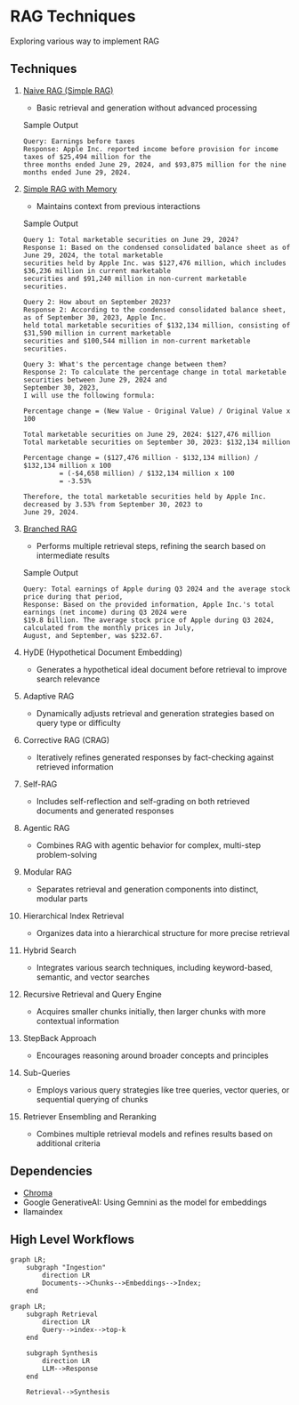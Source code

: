 # RAG Techniques
Exploring various way to implement RAG

## Techniques
1. [Naive RAG (Simple RAG)](./simple_rag.py)
   - Basic retrieval and generation without advanced processing

   Sample Output
   ```
   Query: Earnings before taxes
   Response: Apple Inc. reported income before provision for income taxes of $25,494 million for the
   three months ended June 29, 2024, and $93,875 million for the nine months ended June 29, 2024.
   ```

2. [Simple RAG with Memory](./rag_with_mem.py)
   - Maintains context from previous interactions

   Sample Output
   ```
   Query 1: Total marketable securities on June 29, 2024? 
   Response 1: Based on the condensed consolidated balance sheet as of June 29, 2024, the total marketable
   securities held by Apple Inc. was $127,476 million, which includes $36,236 million in current marketable
   securities and $91,240 million in non-current marketable securities.

   Query 2: How about on September 2023? 
   Response 2: According to the condensed consolidated balance sheet, as of September 30, 2023, Apple Inc.
   held total marketable securities of $132,134 million, consisting of $31,590 million in current marketable
   securities and $100,544 million in non-current marketable securities. 

   Query 3: What's the percentage change between them? 
   Response 2: To calculate the percentage change in total marketable securities between June 29, 2024 and
   September 30, 2023,
   I will use the following formula:

   Percentage change = (New Value - Original Value) / Original Value x 100

   Total marketable securities on June 29, 2024: $127,476 million
   Total marketable securities on September 30, 2023: $132,134 million

   Percentage change = ($127,476 million - $132,134 million) / $132,134 million x 100
            = (-$4,658 million) / $132,134 million x 100
            = -3.53%

   Therefore, the total marketable securities held by Apple Inc. decreased by 3.53% from September 30, 2023 to
   June 29, 2024.

   ```

3. [Branched RAG](./branched_rag.py)
   - Performs multiple retrieval steps, refining the search based on intermediate results
   
   Sample Output
   ```
   Query: Total earnings of Apple during Q3 2024 and the average stock price during that period, 
   Response: Based on the provided information, Apple Inc.'s total earnings (net income) during Q3 2024 were
   $19.8 billion. The average stock price of Apple during Q3 2024, calculated from the monthly prices in July,
   August, and September, was $232.67.
   ```

4. HyDE (Hypothetical Document Embedding)
   - Generates a hypothetical ideal document before retrieval to improve search relevance

5. Adaptive RAG
   - Dynamically adjusts retrieval and generation strategies based on query type or difficulty

6. Corrective RAG (CRAG)
   - Iteratively refines generated responses by fact-checking against retrieved information

7. Self-RAG
   - Includes self-reflection and self-grading on both retrieved documents and generated responses

8. Agentic RAG
   - Combines RAG with agentic behavior for complex, multi-step problem-solving

9. Modular RAG
   - Separates retrieval and generation components into distinct, modular parts

10. Hierarchical Index Retrieval
    - Organizes data into a hierarchical structure for more precise retrieval

11. Hybrid Search
    - Integrates various search techniques, including keyword-based, semantic, and vector searches

12. Recursive Retrieval and Query Engine
    - Acquires smaller chunks initially, then larger chunks with more contextual information

13. StepBack Approach
    - Encourages reasoning around broader concepts and principles

14. Sub-Queries
    - Employs various query strategies like tree queries, vector queries, or sequential querying of chunks

15. Retriever Ensembling and Reranking
    - Combines multiple retrieval models and refines results based on additional criteria

## Dependencies
- [Chroma](https://github.com/chroma-core/chroma)
- Google GenerativeAI: Using Gemnini as the model for embeddings
- llamaindex

## High Level Workflows
```mermaid
graph LR;
    subgraph "Ingestion"
        direction LR
        Documents-->Chunks-->Embeddings-->Index;
    end
```
```mermaid
graph LR;
    subgraph Retrieval
        direction LR
        Query-->index-->top-k
    end
    
    subgraph Synthesis
        direction LR
        LLM-->Response
    end

    Retrieval-->Synthesis
```




